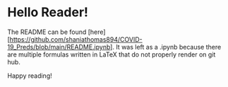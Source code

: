 # Hello Reader!
The README can be found [here][https://github.com/shaniathomas894/COVID-19_Preds/blob/main/README.ipynb]. It was left as a .ipynb because there are multiple formulas written in LaTeX that do not properly render on git hub.

Happy reading!
